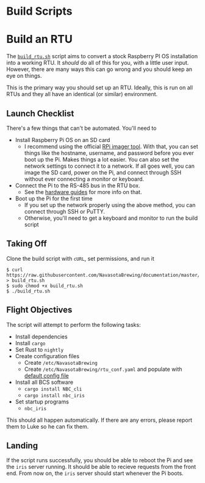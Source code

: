 # Build Scripts

# Build an RTU
The [`build_rtu.sh`](build_rtu.sh) script aims to convert a stock Raspberry PI OS installation into a working RTU. It *should* do all of this for you, with a little user input. However, there are many
ways this can go wrong and you should keep an eye on things.

This is the primary way you should set up an RTU. Ideally, this is run on all RTUs and they all have an identical (or similar) environment.

## Launch Checklist
There's a few things that can't be automated. You'll need to

* Install Raspberry Pi OS on an SD card
    * I recommend using the official [RPi imager tool](https://www.raspberrypi.com/software/). With that, you can set things like the hostname, username, and password before you ever boot up the Pi. Makes things a lot easier. You can also set the network settings to connect it to a network. If all goes well, you can image the SD card, power on the Pi, and connect through SSH without ever connecting a monitor or keyboard.
* Connect the Pi to the RS-485 bus in the RTU box.
    * See the [hardware guides](../hardware/readme.md) for more info on that.
* Boot up the Pi for the first time
    * If you set up the network properly using the above method, you can connect through SSH or PuTTY.
    * Otherwise, you'll need to get a keyboard and monitor to run the build script

## Taking Off
Clone the build script with `cURL`, set permissions, and run it

```
$ curl https://raw.githubusercontent.com/NavasotaBrewing/documentation/master/build_scripts/build_rtu.sh > build_rtu.sh
$ sudo chmod +x build_rtu.sh
$ ./build_rtu.sh
```

## Flight Objectives
The script will attempt to perform the following tasks:

* Install dependencies
* Install `cargo`
* Set Rust to `nightly`
* Create configuration files
    * Create `/etc/NavasotaBrewing`
    * Create `/etc/NavasotaBrewing/rtu_conf.yaml` and populate with [default config file](../RTU_Configuration/rtu_conf.yaml)
* Install all BCS software
    * `cargo install NBC_cli`
    * `cargo install nbc_iris`
* Set startup programs
    * `nbc_iris`

This should all happen automatically. If there are any errors, please report them to Luke so he can fix them.

## Landing
If the script runs successfully, you should be able to reboot the Pi and see the `iris` server running.
It should be able to recieve requests from the front end. From now on, the `iris` server should start whenever the Pi boots.
